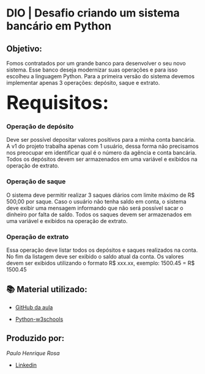 # DIO | Desafio criando um sistema bancário em Python

## Objetivo:
Fomos contratados por um grande banco para desenvolver o seu novo sistema. Esse banco deseja modernizar suas operações e para isso escolheu a linguagem Python. Para a primeira versão do sistema devemos implementar apenas 3 operações: depósito, saque e extrato.

<span style="font-size: 3.5em; font-weight: bold;">Requisitos:</span>

### Operação de depósito
Deve ser possível depositar valores positivos para a minha conta bancária. A v1 do projeto trabalha apenas com 1 usuário, dessa forma não precisamos nos preocupar em identificar qual é o número da agência e conta bancária. Todos os depósitos devem ser armazenados em uma variável e exibidos na operação de extrato.

### Operação de saque
O sistema deve permitir realizar 3 saques diários com limite máximo de R$ 500,00 por saque. Caso o usuário não tenha saldo em conta, o sistema deve exibir uma mensagem informando que não será possível sacar o dinheiro por falta de saldo. Todos os saques devem ser armazenados em uma variável e exibidos na operação de extrato.

### Operação de extrato
Essa operação deve listar todos os depósitos e saques realizados na conta. No fim da listagem deve ser exibido o saldo atual da conta.
Os valores devem ser exibidos utilizando o formato R$ xxx.xx, exemplo:
1500.45 = R$ 1500.45

## 📚 Material utilizado:
 - [GitHub da aula](https://github.com/digitalinnovationone/trilha-python-dio/blob/main/00%20-%20Fundamentos/desafio.py)

 - [Python-w3schools](https://www.w3schools.com/python/default.asp)


## Produzido por:
  *Paulo Henrique Rosa* 
 - [Linkedin](https://www.linkedin.com/in/paulo-henrique-rosa-dev/)
